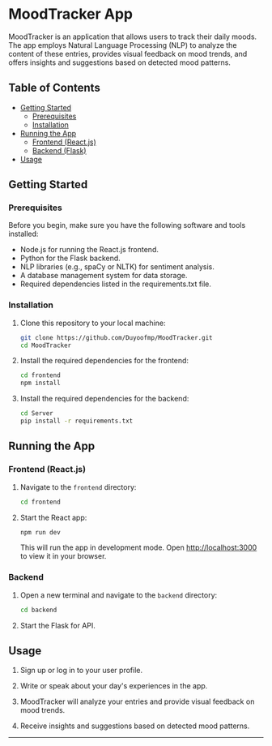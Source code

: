 # MoodTracker App

MoodTracker is an application that allows users to track their daily moods. The app employs Natural Language Processing (NLP) to analyze the content of these entries, provides visual feedback on mood trends, and offers insights and suggestions based on detected mood patterns.




## Table of Contents

- [Getting Started](#getting-started)
  - [Prerequisites](#prerequisites)
  - [Installation](#installation)
- [Running the App](#running-the-app)
  - [Frontend (React.js)](#frontend-reactjs)
  - [Backend (Flask)](#backend-flask)
- [Usage](#usage)


## Getting Started

### Prerequisites

Before you begin, make sure you have the following software and tools installed:

   - Node.js for running the React.js frontend.
   - Python for the Flask backend.
   - NLP libraries (e.g., spaCy or NLTK) for sentiment analysis.
   - A database management system for data storage.
   - Required dependencies listed in the requirements.txt file.

### Installation

1. Clone this repository to your local machine:

   ```bash
   git clone https://github.com/Duyoofmp/MoodTracker.git
   cd MoodTracker
   ```

2. Install the required dependencies for the frontend:

   ```bash
   cd frontend
   npm install
   ```

3. Install the required dependencies for the backend:

   ```bash
   cd Server
   pip install -r requirements.txt
   ```

## Running the App

### Frontend (React.js)

1. Navigate to the `frontend` directory:

   ```bash
   cd frontend
   ```

2. Start the React app:

   ```bash
   npm run dev
   ```

   This will run the app in development mode. Open [http://localhost:3000](http://localhost:3000) to view it in your browser.

### Backend 

1. Open a new terminal and navigate to the `backend` directory:

   ```bash
   cd backend
   ```

2. Start the Flask for API.


## Usage

  1.  Sign up or log in to your user profile.

  2.  Write or speak about your day's experiences in the app.

  3. MoodTracker will analyze your entries and provide visual feedback on mood trends.

  4. Receive insights and suggestions based on detected mood patterns.


---

